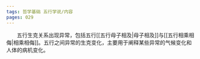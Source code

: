 ```yaml
---
tags: 哲学基础 五行学说/内容
pages: 029
---
```

&emsp;&emsp;五行生克关系出现异常，包括五行[[五行母子相及|母子相及]]与[[五行相乘相侮|相乘相侮]]。五行之间异常的生克变化，主要用于阐释某些异常的气候变化和人体的病机变化。